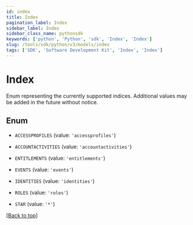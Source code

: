```yaml
---
id: index
title: Index
pagination_label: Index
sidebar_label: Index
sidebar_class_name: pythonsdk
keywords: ['python', 'Python', 'sdk', 'Index', 'Index']
slug: /tools/sdk/python/v3/models/index
tags: ['SDK', 'Software Development Kit', 'Index', 'Index']
---
```


# Index

Enum representing the currently supported indices. Additional values may be added in the future without notice.

## Enum

- `ACCESSPROFILES` (value: `'accessprofiles'`)

- `ACCOUNTACTIVITIES` (value: `'accountactivities'`)

- `ENTITLEMENTS` (value: `'entitlements'`)

- `EVENTS` (value: `'events'`)

- `IDENTITIES` (value: `'identities'`)

- `ROLES` (value: `'roles'`)

- `STAR` (value: `'*'`)

[[Back to top]](#)
